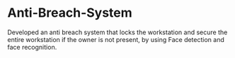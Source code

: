 # Anti-Breach-System
Developed an anti breach system that locks the workstation and secure the entire workstation if the owner
is not present, by using Face detection and face recognition.
